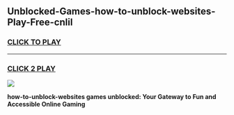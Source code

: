 
## Unblocked-Games-how-to-unblock-websites-Play-Free-cnlil
<h3>
<a href="https://premium76.site?title=how-to-unblock-websites&ref=18A1">CLICK TO PLAY</a></h3>
<hr>

<h3>
<a href="https://premium76.site?title=how-to-unblock-websites&ref=18A1">CLICK 2 PLAY</a>
  
</h3>

<a href="https://premium76.site?title=how-to-unblock-websites&ref=18A1"><img src="https://clearcache.store/games.png"></a>


**how-to-unblock-websites games unblocked: Your Gateway to Fun and Accessible Online Gaming**
